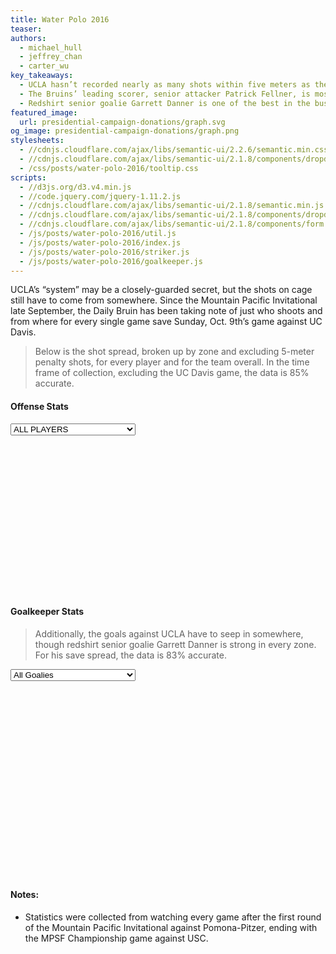```yaml
---
title: Water Polo 2016
teaser:
authors:
  - michael_hull
  - jeffrey_chan
  - carter_wu
key_takeaways:
  - UCLA hasn’t recorded nearly as many shots within five meters as they have outside the foul line, so improving their shot percentage from outside 5 meters will be key for a third straight title run this weekend.
  - The Bruins’ leading scorer, senior attacker Patrick Fellner, is most dangerous from close on the left side of the cage. He’s got one of the strongest shots in the pool that goalies can’t react to fast enough when he's up close.
  - Redshirt senior goalie Garrett Danner is one of the best in the business. He’s showed up big time in the past two national championship tournaments, and this year he’s a brick wall in nearly all corners of the cage.
featured_image:
  url: presidential-campaign-donations/graph.svg
og_image: presidential-campaign-donations/graph.png
stylesheets:
  - //cdnjs.cloudflare.com/ajax/libs/semantic-ui/2.2.6/semantic.min.css
  - //cdnjs.cloudflare.com/ajax/libs/semantic-ui/2.1.8/components/dropdown.min.css
  - /css/posts/water-polo-2016/tooltip.css
scripts:
  - //d3js.org/d3.v4.min.js
  - //code.jquery.com/jquery-1.11.2.js
  - //cdnjs.cloudflare.com/ajax/libs/semantic-ui/2.1.8/semantic.min.js
  - //cdnjs.cloudflare.com/ajax/libs/semantic-ui/2.1.8/components/dropdown.min.js
  - //cdnjs.cloudflare.com/ajax/libs/semantic-ui/2.1.8/components/form.min.js
  - /js/posts/water-polo-2016/util.js
  - /js/posts/water-polo-2016/index.js
  - /js/posts/water-polo-2016/striker.js
  - /js/posts/water-polo-2016/goalkeeper.js
---
```

UCLA’s “system” may be a closely-guarded secret, but the shots on cage still have to come from somewhere. Since the Mountain Pacific Invitational late September, the Daily Bruin has been taking note of just who shoots and from where for every single game save Sunday, Oct. 9th’s game against UC Davis.

> Below is the shot spread, broken up by zone and excluding 5-meter penalty shots, for every player and for the team overall. In the time frame of collection, excluding the UC Davis game, the data is 85% accurate.

#### Offense Stats
<div id='striker-chart-wrapper'>
    <select style="width: 200px" class="ui selection dropdown" id='strikerDropdown' style='margin: 0 auto; display: flex'>
      <option value='20'>ALL PLAYERS</option>
      <option value='0'>2 - Chancellor Ramirez</option>
      <option value='1'>3 - Alec Zwaneveld</option>
      <option value='2'>4 - Jack Grover</option>
      <option value='3'>5 - Ryder Roberts</option>
      <option value='4'>6 - Joey Fuentes</option>
      <option value='5'>8 - James Robinson</option>
      <option value='6'>9 - Gordon Marshall</option>
      <option value='7'>10 - David Stiling</option>
      <option value='8'>11 - Alex Roelse</option>
      <option value='9'>12 - Matt Farmer</option>
      <option value='10'>14 - Jake Simpson</option>
      <option value='11'>15 - Warren Snyder</option>
      <option value='12'>17 - James Vlachonassios</option>
      <option value='13'>18 - Patrick Woepse</option>
      <option value='14'>19 - Max Irving</option>
      <option value='15'>20 - Austin Rone</option>
      <option value='16'>23 - Patrick Fellner</option>
      <option value='17'>24 - Kent Inoue</option>
      <option value='18'>25 - Eric Goldenberg</option>
      <option value='19'>26 - Raphael Raede</option>
    </select>
    <svg style='display: block; margin: 1em auto; height: 240px; width: 600px;' id="striker-chart"></svg>
</div>

#### Goalkeeper Stats
> Additionally, the goals against UCLA have to seep in somewhere, though redshirt senior goalie Garrett Danner is strong in every zone. For his save spread, the data is 83% accurate.
<div id='goalkeeper-chart-wrapper'>
    <select style="width: 200px" class="ui selection dropdown" id='goalkeeperDropdown' style='margin: 0 auto; display: flex'>
        <option value='2'>All Goalies</option>
        <option value='0'>Garrett Danner</option>
        <option value='1'>Aleksander Ruzic</option>
    </select>
    <svg style='display: block; margin: 1em auto; height: 300px; width: 350px;' id='goalkeeper-chart'></svg>
</div>

#### Notes:
- Statistics were collected from watching every game after the first round of the Mountain Pacific Invitational against Pomona-Pitzer, ending with the MPSF Championship game against USC.

